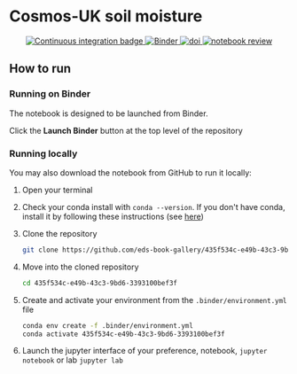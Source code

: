 # Cosmos-UK soil moisture

<p align="center">
    <a href="https://github.com/eds-book/435f534c-e49b-43c3-9bd6-3393100bef3f/actions/workflows/monthly-build.yaml/badge.svg">
        <img alt="Continuous integration badge" src="https://github.com/eds-book/435f534c-e49b-43c3-9bd6-3393100bef3f/actions/workflows/monthly-build.yaml/badge.svg">
    </a>
    <a href="http://mybinder.org/v2/gh/eds-book/435f534c-e49b-43c3-9bd6-3393100bef3f/main?labpath=notebook.ipynb">
        <img alt="Binder" src="https://mybinder.org/badge_logo.svg">
    </a>
    <a href="https://doi.org/10.5281/zenodo.8311780">
        <img alt="doi" src="https://zenodo.org/badge/493432867.svg">
    </a>
    <a href="https://github.com/alan-turing-institute/environmental-ds-book/pull/50">
        <img alt="notebook review" src="https://img.shields.io/badge/view-review-purple">
    </a>
</p>

## How to run

### Running on Binder
The notebook is designed to be launched from Binder. 

Click the **Launch Binder** button at the top level of the repository

### Running locally
You may also download the notebook from GitHub to run it locally:
1. Open your terminal

2. Check your conda install with `conda --version`. If you don't have conda, install it by following these instructions (see [here](https://docs.conda.io/en/latest/miniconda.html))

3. Clone the repository
    ```bash
    git clone https://github.com/eds-book-gallery/435f534c-e49b-43c3-9bd6-3393100bef3f.git
    ```

4. Move into the cloned repository
    ```bash
    cd 435f534c-e49b-43c3-9bd6-3393100bef3f
    ```

5. Create and activate your environment from the `.binder/environment.yml` file
    ```bash
    conda env create -f .binder/environment.yml
    conda activate 435f534c-e49b-43c3-9bd6-3393100bef3f
    ```  

6. Launch the jupyter interface of your preference, notebook, `jupyter notebook` or lab `jupyter lab`